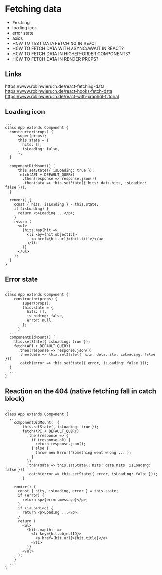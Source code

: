 # Fetching data
- Fetching
- loading icon
- error state
- axios
- HOW TO TEST DATA FETCHING IN REACT
- HOW TO FETCH DATA WITH ASYNC/AWAIT IN REACT?
- HOW TO FETCH DATA IN HIGHER-ORDER COMPONENTS?
- HOW TO FETCH DATA IN RENDER PROPS?

## Links
https://www.robinwieruch.de/react-fetching-data
https://www.robinwieruch.de/react-hooks-fetch-data
https://www.robinwieruch.de/react-with-graphql-tutorial

## Loading icon
````
...
class App extends Component {
  constructor(props) {
      super(props);
      this.state = {
        hits: [],
        isLoading: false,
      };
  }

  componentDidMount() {
      this.setState({ isLoading: true });
      fetch(API + DEFAULT_QUERY)
        .then(response => response.json())
        .then(data => this.setState({ hits: data.hits, isLoading: false }));
  }

  render() {
    const { hits, isLoading } = this.state;
    if (isLoading) {
      return <p>Loading ...</p>;
    }
    return (
      <ul>
        {hits.map(hit =>
          <li key={hit.objectID}>
            <a href={hit.url}>{hit.title}</a>
          </li>
        )}
      </ul>
    );
  }
}
````

## Error state
````
...
class App extends Component {
    constructor(props) {
        super(props);
        this.state = {
          hits: [],
          isLoading: false,
          error: null,
        };
      }
  ...
  componentDidMount() {
    this.setState({ isLoading: true });
    fetch(API + DEFAULT_QUERY)
      .then(response => response.json())
      .then(data => this.setState({ hits: data.hits, isLoading: false }))
      .catch(error => this.setState({ error, isLoading: false }));
  }
  ...
}
````

## Reaction on the 404 (native fetching fall in catch block)
````
...
class App extends Component {
  ...
    componentDidMount() {
        this.setState({ isLoading: true });
        fetch(API + DEFAULT_QUERY)
          .then(response => {
            if (response.ok) {
              return response.json();
            } else {
              throw new Error('Something went wrong ...');
            }
          })
          .then(data => this.setState({ hits: data.hits, isLoading: false }))
          .catch(error => this.setState({ error, isLoading: false }));
        }
    
    render() {
      const { hits, isLoading, error } = this.state;
      if (error) {
        return <p>{error.message}</p>;
      }
      if (isLoading) {
        return <p>Loading ...</p>;
      }
      return (
        <ul>
          {hits.map(hit =>
            <li key={hit.objectID}>
              <a href={hit.url}>{hit.title}</a>
            </li>
          )}
        </ul>
      );
    }
  ...
}
````
